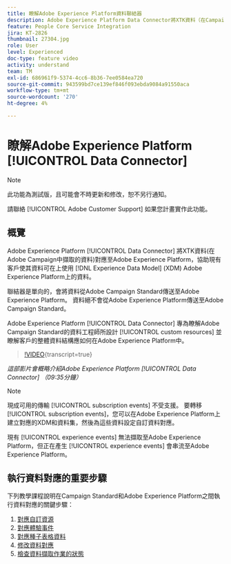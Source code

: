 ```yaml
---
title: 瞭解Adobe Experience Platform資料聯結器
description: Adobe Experience Platform Data Connector將XTK資料（在Campaign中擷取的資料）對應至Adobe Experience Platform上的Experience Data Model (XDM)資料，協助現有客戶在Adobe Experience Platform上提供其資料。
feature: People Core Service Integration
jira: KT-2826
thumbnail: 27304.jpg
role: User
level: Experienced
doc-type: feature video
activity: understand
team: TM
exl-id: 686961f9-5374-4cc6-8b36-7ee0584ea720
source-git-commit: 943599bd7ce139ef846f093ebda9084a91550aca
workflow-type: tm+mt
source-wordcount: '270'
ht-degree: 4%

---
```


# 瞭解Adobe Experience Platform [!UICONTROL Data Connector]

>[!NOTE]
>
>此功能為測試版，且可能會不時更新和修改，恕不另行通知。
>
>請聯絡 [!UICONTROL Adobe Customer Support] 如果您計畫實作此功能。

## 概覽

Adobe Experience Platform [!UICONTROL Data Connector] 將XTK資料(在Adobe Campaign中擷取的資料)對應至Adobe Experience Platform，協助現有客戶使其資料可在上使用 [!DNL Experience Data Model] (XDM) Adobe Experience Platform上的資料。

聯結器是單向的，會將資料從Adobe Campaign Standard傳送至Adobe Experience Platform。 資料絕不會從Adobe Experience Platform傳送至Adobe Campaign Standard。

Adobe Experience Platform [!UICONTROL Data Connector] 專為瞭解Adobe Campaign Standard的資料工程師所設計 [!UICONTROL custom resources] 並瞭解客戶的整體資料結構應如何在Adobe Experience Platform中。

>[!VIDEO](https://video.tv.adobe.com/v/27304?learn=on){transcript=true}

*這部影片會概略介紹Adobe Experience Platform [!UICONTROL Data Connector] （09:35分鐘）*

>[!NOTE]
>
>現成可用的傳輸 [!UICONTROL subscription events] 不受支援。 要轉移 [!UICONTROL subscription events]，您可以在Adobe Experience Platform上建立對應的XDM和資料集，然後為這些資料設定自訂資料對應。
>
>現有 [!UICONTROL experience events] 無法擷取至Adobe Experience Platform，但正在產生 [!UICONTROL experience events] 會串流至Adobe Experience Platform。

## 執行資料對應的重要步驟

下列教學課程說明在Campaign Standard和Adobe Experience Platform之間執行資料對應的關鍵步驟：

1. [對應自訂資源](/help/administrating/adobe-experience-platform-data-connector/mapping-custom-resources.md)
2. [對應體驗事件](/help/administrating/adobe-experience-platform-data-connector/mapping-experience-events.md)
3. [對應種子表格資料](/help/administrating/adobe-experience-platform-data-connector/mapping-seed-table-data.md)
4. [修改資料對應](/help/administrating/adobe-experience-platform-data-connector/modifying-data-mapping.md)
5. [檢查資料擷取作業的狀態](/help/administrating/adobe-experience-platform-data-connector/checking-status-of-data-ingestion-jobs.md)

